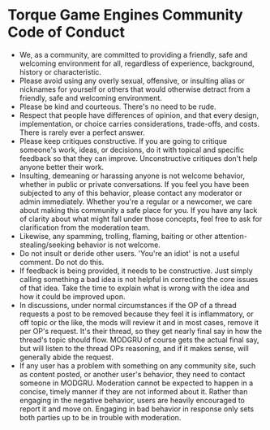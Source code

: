 # Torque Game Engines Community Code of Conduct

- We, as a community, are committed to providing a friendly, safe and welcoming environment for all, regardless of experience, background, history or characteristic.
- Please avoid using any overly sexual, offensive, or insulting alias or nicknames for yourself or others that would otherwise detract from a friendly, safe and welcoming environment.
- Please be kind and courteous. There's no need to be rude.
- Respect that people have differences of opinion, and that every design, implementation, or choice carries considerations, trade-offs, and costs. There is rarely ever a perfect answer.
- Please keep critiques constructive. If you are going to critique someone's work, ideas, or decisions, do it with topical and specific feedback so that they can improve. Unconstructive critiques don't help anyone better their work.
- Insulting, demeaning or harassing anyone is not welcome behavior, whether in public or private conversations. If you feel you have been subjected to any of this behavior, please contact any moderator or admin immediately. Whether you're a regular or a newcomer, we care about making this community a safe place for you. If you have any lack of clarity about what might fall under those concepts, feel free to ask for clarification from the moderation team.
- Likewise, any spamming, trolling, flaming, baiting or other attention-stealing/seeking behavior is not welcome.
- Do not insult or deride other users. 'You're an idiot' is not a useful comment. Do not do this.
- If feedback is being provided, it needs to be constructive. Just simply calling something a bad idea is not helpful in correcting the core issues of that idea. Take the time to explain what is wrong with the idea and how it could be improved upon.
- In discussions, under normal circumstances if the OP of a thread requests a post to be removed because they feel it is inflammatory, or off topic or the like, the mods will review it and in most cases, remove it per OP's request. It's their thread, so they get nearly final say in how the thread's topic should flow. MODGRU of course gets the actual final say, but will listen to the thread OPs reasoning, and if it makes sense, will generally abide the request.
- If any user has a problem with something on any community site, such as content posted, or another user's behavior, they need to contact someone in MODGRU. Moderation cannot be expected to happen in a concise, timely manner if they are not informed about it. Rather than engaging in the negative behavior, users are heavily encouraged to report it and move on. Engaging in bad behavior in response only sets both parties up to be in trouble with moderation.
